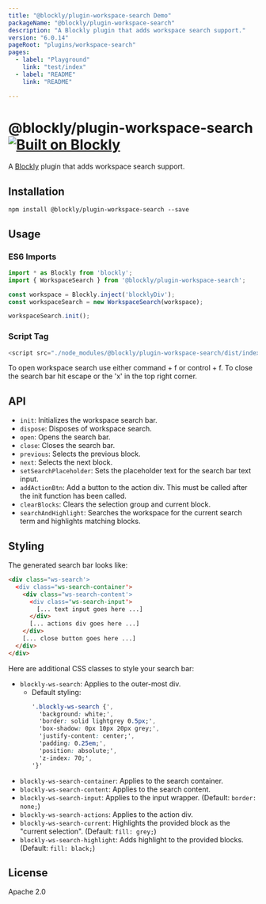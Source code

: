 ```yaml
---
title: "@blockly/plugin-workspace-search Demo"
packageName: "@blockly/plugin-workspace-search"
description: "A Blockly plugin that adds workspace search support."
version: "6.0.14"
pageRoot: "plugins/workspace-search"
pages:
  - label: "Playground"
    link: "test/index"
  - label: "README"
    link: "README"

---
```

# @blockly/plugin-workspace-search [![Built on Blockly](https://tinyurl.com/built-on-blockly)](https://github.com/google/blockly)

A [Blockly](https://www.npmjs.com/package/blockly) plugin that adds workspace search support.

## Installation

```
npm install @blockly/plugin-workspace-search --save
```

## Usage

### ES6 Imports
```js
import * as Blockly from 'blockly';
import { WorkspaceSearch } from '@blockly/plugin-workspace-search';

const workspace = Blockly.inject('blocklyDiv');
const workspaceSearch = new WorkspaceSearch(workspace);

workspaceSearch.init();
```
### Script Tag
```js
<script src="./node_modules/@blockly/plugin-workspace-search/dist/index.js"></script>
```

To open workspace search use either command + f or control + f. To close the search bar hit escape or the 'x' in the top right corner.

## API

- `init`: Initializes the workspace search bar.
- `dispose`: Disposes of workspace search.
- `open`: Opens the search bar.
- `close`: Closes the search bar.
- `previous`: Selects the previous block.
- `next`: Selects the next block.
- `setSearchPlaceholder`: Sets the placeholder text for the search bar text input.
- `addActionBtn`: Add a button to the action div. This must be called after the init function has been called.
- `clearBlocks`: Clears the selection group and current block.
- `searchAndHighlight`: Searches the workspace for the current search term and highlights matching blocks.

## Styling

The generated search bar looks like:
```html
<div class="ws-search'>
  <div class="ws-search-container'>
    <div class="ws-search-content'>
      <div class="ws-search-input'>
        [... text input goes here ...]
      </div>
      [... actions div goes here ...]
    </div>
    [... close button goes here ...]
  </div>
</div>
```

Here are additional CSS classes to style your search bar:
- `blockly-ws-search`: Applies to the outer-most div.
  - Default styling:
    ```css
    '.blockly-ws-search {',
      'background: white;',
      'border: solid lightgrey 0.5px;',
      'box-shadow: 0px 10px 20px grey;',
      'justify-content: center;',
      'padding: 0.25em;',
      'position: absolute;',
      'z-index: 70;',
    '}'
    ```
- `blockly-ws-search-container`: Applies to the search container.
- `blockly-ws-search-content`: Applies to the search content.
- `blockly-ws-search-input`: Applies to the input wrapper. (Default: `border: none;`)
- `blockly-ws-search-actions`: Applies to the action div.
- `blockly-ws-search-current`: Highlights the provided block as the "current selection". (Default: `fill: grey;`)
- `blockly-ws-search-highlight`: Adds highlight to the provided blocks. (Default: `fill: black;`)

## License
Apache 2.0

